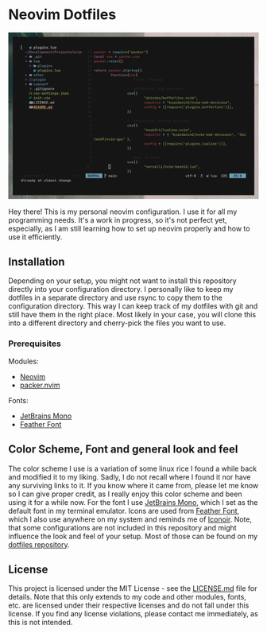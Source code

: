 # Neovim Dotfiles

![Screenshot](/other/screenshot.png)

Hey there! This is my personal neovim configuration. I use it for all my programming needs. It's a work in progress, so it's not perfect yet, especially, as I am still learning how to set up neovim properly and how to use it efficiently.

## Installation

Depending on your setup, you might not want to install this repository directly into your configuration directory. I personally like to keep my dotfiles in a separate directory and use rsync to copy them to the configuration directory. This way I can keep track of my dotfiles with git and still have them in the right place. Most likely in your case, you will clone this into a different directory and cherry-pick the files you want to use. 

### Prerequisites

Modules:
- [Neovim](https://neovim.io/)
- [packer.nvim](https://github.com/wbthomason/packer.nvim)

Fonts:
- [JetBrains Mono](https://github.com/JetBrains/JetBrainsMono)
- [Feather Font](https://github.com/AT-UI/feather-font)

## Color Scheme, Font and general look and feel

The color scheme I use is a variation of some linux rice I found a while back and modified it to my liking. Sadly, I do not recall where I found it nor have any surviving links to it. If you know where it came from, please let me know so I can give proper credit, as I really enjoy this color scheme and been using it for a while now.
For the font I use [JetBrains Mono](https://github.com/JetBrains/JetBrainsMono), which I set as the default font in my terminal emulator.
Icons are used from [Feather Font](https://github.com/AT-UI/feather-font), which I also use anywhere on my system and reminds me of [Iconoir](https://iconoir.com/).
Note, that some configurations are not included in this repository and might influence the look and feel of your setup. Most of those can be found on my [dotfiles repository](https://github.com/confusedSerge).

## License

This project is licensed under the MIT License - see the [LICENSE.md](/LICENSE.md) file for details. Note that this only extends to my code and other modules, fonts, etc. are licensed under their respective licenses and do not fall under this license. If you find any license violations, please contact me immediately, as this is not intended.